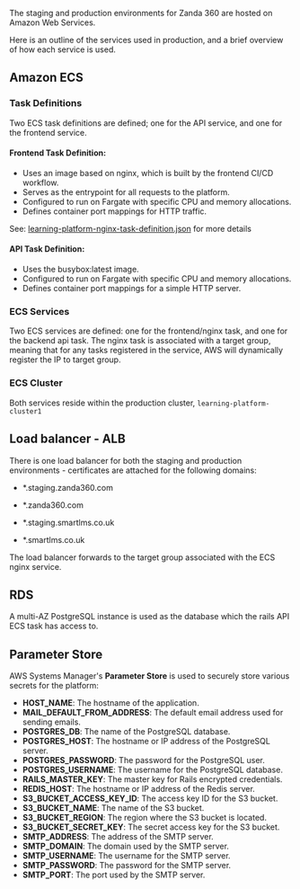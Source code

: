 The staging and production environments for Zanda 360 are hosted on Amazon Web Services.

Here is an outline of the services used in production, and a brief overview of how each service is used.

## Amazon ECS

### Task Definitions

Two ECS task definitions are defined; one for the API service, and one for the frontend service.

#### Frontend Task Definition:

- Uses an image based on nginx, which is built by the frontend CI/CD workflow.
- Serves as the entrypoint for all requests to the platform.
- Configured to run on Fargate with specific CPU and memory allocations.
- Defines container port mappings for HTTP traffic.

See: [learning-platform-nginx-task-definition.json](https://github.com/eLearning-Plus/learning-platform-frontend/blob/main/.aws/learning-platform-nginx-task-definition.json) for more details 

#### API Task Definition:

- Uses the busybox:latest image.
- Configured to run on Fargate with specific CPU and memory allocations.
- Defines container port mappings for a simple HTTP server.

### ECS Services

Two ECS services are defined: one for the frontend/nginx task, and one for the backend api task. The nginx task is associated with a target group, meaning that for any tasks registered in the service, AWS will dynamically register the IP to target group.

### ECS Cluster

Both services reside within the production cluster, `learning-platform-cluster1`

## Load balancer - ALB

There is one load balancer for both the staging and production environments - certificates are attached for the following domains:
- *.staging.zanda360.com

- *.zanda360.com
- *.staging.smartlms.co.uk
- *.smartlms.co.uk

The load balancer forwards to the target group associated with the ECS nginx service.

## RDS
A multi-AZ PostgreSQL instance is used as the database which the rails API ECS task has access to.

## Parameter Store

AWS Systems Manager's **Parameter Store** is used to securely store various secrets for the platform:
- **HOST_NAME**: The hostname of the application.
- **MAIL_DEFAULT_FROM_ADDRESS**: The default email address used for sending emails.
- **POSTGRES_DB**: The name of the PostgreSQL database.
- **POSTGRES_HOST**: The hostname or IP address of the PostgreSQL server.
- **POSTGRES_PASSWORD**: The password for the PostgreSQL user.
- **POSTGRES_USERNAME**: The username for the PostgreSQL database.
- **RAILS_MASTER_KEY**: The master key for Rails encrypted credentials.
- **REDIS_HOST**: The hostname or IP address of the Redis server.
- **S3_BUCKET_ACCESS_KEY_ID**: The access key ID for the S3 bucket.
- **S3_BUCKET_NAME**: The name of the S3 bucket.
- **S3_BUCKET_REGION**: The region where the S3 bucket is located.
- **S3_BUCKET_SECRET_KEY**: The secret access key for the S3 bucket.
- **SMTP_ADDRESS**: The address of the SMTP server.
- **SMTP_DOMAIN**: The domain used by the SMTP server.
- **SMTP_USERNAME**: The username for the SMTP server.
- **SMTP_PASSWORD**: The password for the SMTP server.
- **SMTP_PORT**: The port used by the SMTP server.
